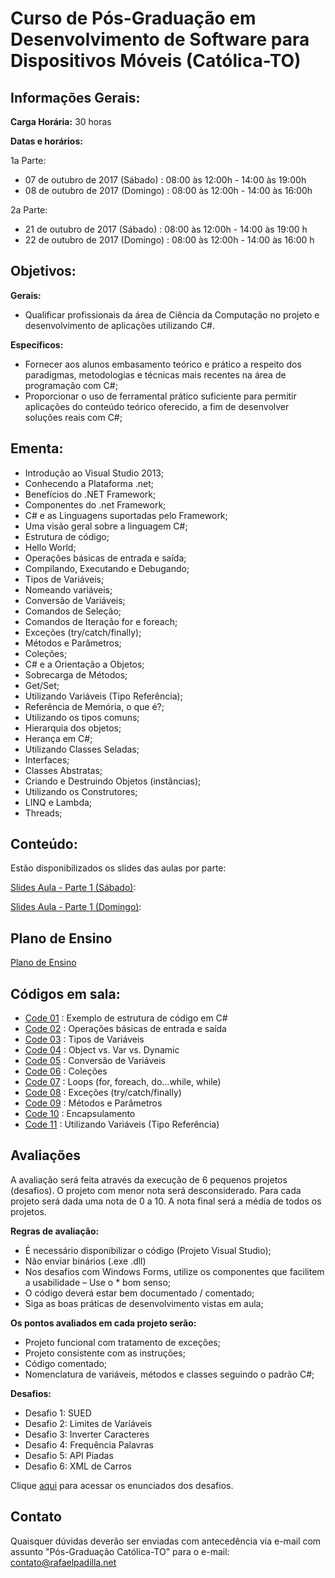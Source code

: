 # Curso de Pós-Graduação em **Desenvolvimento de Software para Dispositivos Móveis** (Católica-TO)

## Informações Gerais:

**Carga Horária:** 30 horas

**Datas e horários:** 

1a Parte:
* 07 de outubro de 2017 (Sábado)  : 08:00 às 12:00h - 14:00 às 19:00h
* 08 de outubro de 2017 (Domingo) : 08:00 às 12:00h - 14:00 às 16:00h

2a Parte:
* 21 de outubro de 2017 (Sábado)  : 08:00 às 12:00h - 14:00 às 19:00 h
* 22 de outubro de 2017 (Domingo) : 08:00 às 12:00h - 14:00 às 16:00 h

## Objetivos:

**Gerais:**
* Qualificar profissionais da área de Ciência da Computação no projeto e desenvolvimento de aplicações utilizando C#.

**Específicos:**
* Fornecer aos alunos embasamento teórico e prático a respeito dos paradigmas, metodologias e técnicas mais recentes na área de programação com C#;
* Proporcionar o uso de ferramental prático suficiente para permitir aplicações do conteúdo teórico oferecido, a fim de desenvolver soluções reais com C#;

## Ementa:

* Introdução ao Visual Studio 2013; 
* Conhecendo a Plataforma .net; 
* Benefícios do .NET Framework; 
* Componentes do .net Framework; 
* C# e as Linguagens suportadas pelo Framework; 
* Uma visão geral sobre a linguagem C#; 
* Estrutura de código; 
* Hello World; 
* Operações básicas de entrada e saída; 
* Compilando, Executando e Debugando; 
* Tipos de Variáveis; 
* Nomeando variáveis; 
* Conversão de Variáveis; 
* Comandos de Seleção; 
* Comandos de Iteração for e foreach; 
* Exceções (try/catch/finally); 
* Métodos e Parâmetros; 
* Coleções; 
* C# e a Orientação a Objetos; 
* Sobrecarga de Métodos; 
* Get/Set;
* Utilizando Variáveis (Tipo Referência); 
* Referência de Memória, o que é?; 
* Utilizando os tipos comuns; 
* Hierarquia dos objetos; 
* Herança em C#; 
* Utilizando Classes Seladas; 
* Interfaces; 
* Classes Abstratas; 
* Criando e Destruindo Objetos (instâncias); 
* Utilizando os Construtores; 
* LINQ e Lambda; 
* Threads;

## Conteúdo: 

Estão disponibilizados os slides das aulas por parte:

[Slides Aula - Parte 1 (Sábado)](https://github.com/rafaelpadilla/Pos-Palmas/blob/master/Slides_Aula_Parte_1_1.pdf):

[Slides Aula - Parte 1 (Domingo)](https://github.com/rafaelpadilla/Pos-Palmas/blob/master/Slides_Aula_Parte_1_2.pdf):

[Slides Aula - Parte 2 (Sábado)]:(https://github.com/rafaelpadilla/Pos-Palmas/blob/master/Slides_Aula_Parte_2_1.pdf)
[Slides Aula - Parte 2 (Domingo)]:(https://github.com/rafaelpadilla/Pos-Palmas/blob/master/Slides_Aula_Parte_2_2.pdf)


## Plano de Ensino

[Plano de Ensino](https://github.com/rafaelpadilla/Pos-Palmas/blob/master/Docs/PLANO%20DE%20ENSINO%20-%20C%23.pdf)

## Códigos em sala:

* [Code 01](https://github.com/rafaelpadilla/Pos-Palmas/tree/master/Codes/Code%2001)  : Exemplo de estrutura de código em C#
* [Code 02](https://github.com/rafaelpadilla/Pos-Palmas/tree/master/Codes/Code%2002)  : Operações básicas de entrada e saída
* [Code 03](https://github.com/rafaelpadilla/Pos-Palmas/tree/master/Codes/Code%2003)  : Tipos de Variáveis
* [Code 04](https://github.com/rafaelpadilla/Pos-Palmas/tree/master/Codes/Code%2004)  : Object vs. Var vs. Dynamic
* [Code 05](https://github.com/rafaelpadilla/Pos-Palmas/tree/master/Codes/Code%2005)  : Conversão de Variáveis
* [Code 06](https://github.com/rafaelpadilla/Pos-Palmas/tree/master/Codes/Code%2006)  : Coleções
* [Code 07](https://github.com/rafaelpadilla/Pos-Palmas/tree/master/Codes/Code%2007)  : Loops (for, foreach, do...while, while)
* [Code 08](https://github.com/rafaelpadilla/Pos-Palmas/tree/master/Codes/Code%2008)  : Exceções (try/catch/finally)
* [Code 09](https://github.com/rafaelpadilla/Pos-Palmas/tree/master/Codes/Code%2009)  : Métodos e Parâmetros
* [Code 10](https://github.com/rafaelpadilla/Pos-Palmas/tree/master/Codes/Code%20010)  : Encapsulamento
* [Code 11](https://github.com/rafaelpadilla/Pos-Palmas/tree/master/Codes/Code%20011)  : Utilizando Variáveis (Tipo Referência)

## Avaliações

A avaliação  será feita através da execução de 6 pequenos projetos (desafios). O projeto com menor nota será desconsiderado. Para cada projeto será dada uma nota de 0 a 10. A nota final será a média de todos os projetos.

**Regras de avaliação:**
* É necessário disponibilizar o código (Projeto Visual Studio);
* Não enviar binários (.exe .dll)
* Nos desafios com Windows Forms, utilize os componentes que facilitem a usabilidade – Use o * bom senso;
* O código deverá estar bem documentado / comentado;
* Siga as boas práticas de desenvolvimento vistas em aula;

**Os pontos avaliados em cada projeto serão:**
* Projeto funcional com tratamento de exceções;
* Projeto consistente com as instruções;
* Código comentado;
* Nomenclatura de variáveis, métodos e classes seguindo o padrão C#;

**Desafios:**
* Desafio 1: SUED
* Desafio 2: Limites de Variáveis
* Desafio 3: Inverter Caracteres
* Desafio 4: Frequência Palavras
* Desafio 5: API Piadas
* Desafio 6: XML de Carros

Clique [aqui](https://github.com/rafaelpadilla/Pos-Palmas/blob/master/Docs/Desafios.pdf) para acessar os enunciados dos desafios.

## Contato

Quaisquer dúvidas deverão ser enviadas com antecedência via e-mail com assunto "Pós-Graduação Católica-TO" para o e-mail: contato@rafaelpadilla.net 

